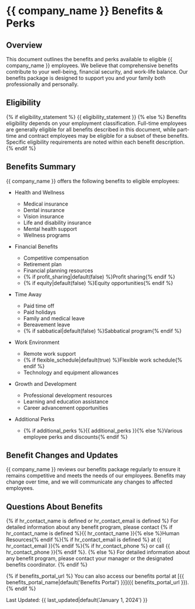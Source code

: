 # {{ company_name }} Benefits & Perks

## Overview

This document outlines the benefits and perks available to eligible {{ company_name }} employees. We believe that comprehensive benefits contribute to your well-being, financial security, and work-life balance. Our benefits package is designed to support you and your family both professionally and personally.

## Eligibility

{% if eligibility_statement %}
{{ eligibility_statement }}
{% else %}
Benefits eligibility depends on your employment classification. Full-time employees are generally eligible for all benefits described in this document, while part-time and contract employees may be eligible for a subset of these benefits. Specific eligibility requirements are noted within each benefit description.
{% endif %}

## Benefits Summary

{{ company_name }} offers the following benefits to eligible employees:

* Health and Wellness
  * Medical insurance
  * Dental insurance
  * Vision insurance
  * Life and disability insurance
  * Mental health support
  * Wellness programs

* Financial Benefits
  * Competitive compensation
  * Retirement plan
  * Financial planning resources
  * {% if profit_sharing|default(false) %}Profit sharing{% endif %}
  * {% if equity|default(false) %}Equity opportunities{% endif %}

* Time Away
  * Paid time off
  * Paid holidays
  * Family and medical leave
  * Bereavement leave
  * {% if sabbatical|default(false) %}Sabbatical program{% endif %}

* Work Environment
  * Remote work support
  * {% if flexible_schedule|default(true) %}Flexible work schedule{% endif %}
  * Technology and equipment allowances

* Growth and Development
  * Professional development resources
  * Learning and education assistance
  * Career advancement opportunities

* Additional Perks
  * {% if additional_perks %}{{ additional_perks }}{% else %}Various employee perks and discounts{% endif %}

## Benefit Changes and Updates

{{ company_name }} reviews our benefits package regularly to ensure it remains competitive and meets the needs of our employees. Benefits may change over time, and we will communicate any changes to affected employees.

## Questions About Benefits

{% if hr_contact_name is defined or hr_contact_email is defined %}
For detailed information about any benefit program, please contact {% if hr_contact_name is defined %}{{ hr_contact_name }}{% else %}Human Resources{% endif %}{% if hr_contact_email is defined %} at {{ hr_contact_email }}{% endif %}{% if hr_contact_phone %} or call {{ hr_contact_phone }}{% endif %}.
{% else %}
For detailed information about any benefit program, please contact your manager or the designated benefits coordinator.
{% endif %}

{% if benefits_portal_url %}
You can also access our benefits portal at [{{ benefits_portal_name|default('Benefits Portal') }}]({{ benefits_portal_url }}).
{% endif %}

Last Updated: {{ last_updated|default('January 1, 2024') }}
